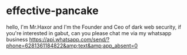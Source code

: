 # effective-pancake
hello, I'm Mr.Haxor and I'm the Founder and Ceo of dark web security, if you're interested in gabut, can you please chat me via my whatsapp business  https://api.whatsapp.com/send/?phone=6281361184822&amp;text&amp;app_absent=0
